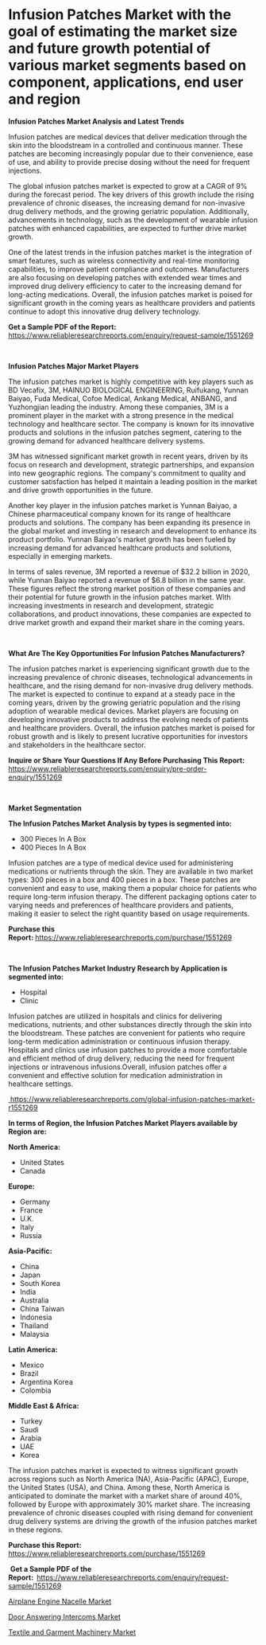 <p><h1>Infusion Patches Market with the goal of estimating the market size and future growth potential of various market segments based on component, applications, end user and region</h1></p><p><strong>Infusion Patches Market Analysis and Latest Trends</strong></p>
<p><p>Infusion patches are medical devices that deliver medication through the skin into the bloodstream in a controlled and continuous manner. These patches are becoming increasingly popular due to their convenience, ease of use, and ability to provide precise dosing without the need for frequent injections.</p><p>The global infusion patches market is expected to grow at a CAGR of 9% during the forecast period. The key drivers of this growth include the rising prevalence of chronic diseases, the increasing demand for non-invasive drug delivery methods, and the growing geriatric population. Additionally, advancements in technology, such as the development of wearable infusion patches with enhanced capabilities, are expected to further drive market growth.</p><p>One of the latest trends in the infusion patches market is the integration of smart features, such as wireless connectivity and real-time monitoring capabilities, to improve patient compliance and outcomes. Manufacturers are also focusing on developing patches with extended wear times and improved drug delivery efficiency to cater to the increasing demand for long-acting medications. Overall, the infusion patches market is poised for significant growth in the coming years as healthcare providers and patients continue to adopt this innovative drug delivery technology.</p></p>
<p><strong>Get a Sample PDF of the Report:&nbsp;</strong> <a href="https://www.reliableresearchreports.com/enquiry/request-sample/1551269">https://www.reliableresearchreports.com/enquiry/request-sample/1551269</a></p>
<p>&nbsp;</p>
<p><strong>Infusion Patches Major Market Players</strong></p>
<p><p>The infusion patches market is highly competitive with key players such as BD Vecafix, 3M, HAINUO BIOLOGICAL ENGINEERING, Ruifukang, Yunnan Baiyao, Fuda Medical, Cofoe Medical, Ankang Medical, ANBANG, and Yuzhongjian leading the industry. Among these companies, 3M is a prominent player in the market with a strong presence in the medical technology and healthcare sector. The company is known for its innovative products and solutions in the infusion patches segment, catering to the growing demand for advanced healthcare delivery systems.</p><p>3M has witnessed significant market growth in recent years, driven by its focus on research and development, strategic partnerships, and expansion into new geographic regions. The company's commitment to quality and customer satisfaction has helped it maintain a leading position in the market and drive growth opportunities in the future.</p><p>Another key player in the infusion patches market is Yunnan Baiyao, a Chinese pharmaceutical company known for its range of healthcare products and solutions. The company has been expanding its presence in the global market and investing in research and development to enhance its product portfolio. Yunnan Baiyao's market growth has been fueled by increasing demand for advanced healthcare products and solutions, especially in emerging markets.</p><p>In terms of sales revenue, 3M reported a revenue of $32.2 billion in 2020, while Yunnan Baiyao reported a revenue of $6.8 billion in the same year. These figures reflect the strong market position of these companies and their potential for future growth in the infusion patches market. With increasing investments in research and development, strategic collaborations, and product innovations, these companies are expected to drive market growth and expand their market share in the coming years.</p></p>
<p>&nbsp;</p>
<p><strong>What Are The Key Opportunities For Infusion Patches Manufacturers?</strong></p>
<p><p>The infusion patches market is experiencing significant growth due to the increasing prevalence of chronic diseases, technological advancements in healthcare, and the rising demand for non-invasive drug delivery methods. The market is expected to continue to expand at a steady pace in the coming years, driven by the growing geriatric population and the rising adoption of wearable medical devices. Market players are focusing on developing innovative products to address the evolving needs of patients and healthcare providers. Overall, the infusion patches market is poised for robust growth and is likely to present lucrative opportunities for investors and stakeholders in the healthcare sector.</p></p>
<p><strong>Inquire or Share Your Questions If Any Before Purchasing This Report:</strong> <a href="https://www.reliableresearchreports.com/enquiry/pre-order-enquiry/1551269">https://www.reliableresearchreports.com/enquiry/pre-order-enquiry/1551269</a></p>
<p>&nbsp;</p>
<p><strong>Market Segmentation</strong></p>
<p><strong>The Infusion Patches Market Analysis by types is segmented into:</strong></p>
<p><ul><li>300 Pieces In A Box</li><li>400 Pieces In A Box</li></ul></p>
<p><p>Infusion patches are a type of medical device used for administering medications or nutrients through the skin. They are available in two market types: 300 pieces in a box and 400 pieces in a box. These patches are convenient and easy to use, making them a popular choice for patients who require long-term infusion therapy. The different packaging options cater to varying needs and preferences of healthcare providers and patients, making it easier to select the right quantity based on usage requirements.</p></p>
<p><strong>Purchase this Report:&nbsp;</strong><a href="https://www.reliableresearchreports.com/purchase/1551269">https://www.reliableresearchreports.com/purchase/1551269</a></p>
<p>&nbsp;</p>
<p><strong>The Infusion Patches Market Industry Research by Application is segmented into:</strong></p>
<p><ul><li>Hospital</li><li>Clinic</li></ul></p>
<p><p>Infusion patches are utilized in hospitals and clinics for delivering medications, nutrients, and other substances directly through the skin into the bloodstream. These patches are convenient for patients who require long-term medication administration or continuous infusion therapy. Hospitals and clinics use infusion patches to provide a more comfortable and efficient method of drug delivery, reducing the need for frequent injections or intravenous infusions.Overall, infusion patches offer a convenient and effective solution for medication administration in healthcare settings.</p></p>
<p><a href="https://www.reliableresearchreports.com/global-infusion-patches-market-r1551269">&nbsp;https://www.reliableresearchreports.com/global-infusion-patches-market-r1551269</a></p>
<p><strong>In terms of Region, the Infusion Patches Market Players available by Region are:</strong></p>
<p>
    <p> <strong> North America: </strong>
        <ul>
            <li>United States</li>
            <li>Canada</li>
        </ul>
        </p> 
    <p> <strong> Europe: </strong>
        <ul>
            <li>Germany</li>
            <li>France</li>
            <li>U.K.</li>
            <li>Italy</li>
            <li>Russia</li>
        </ul>
        </p> 
    <p> <strong> Asia-Pacific: </strong>
        <ul>
            <li>China</li>
            <li>Japan</li>
            <li>South Korea</li>
            <li>India</li>
            <li>Australia</li>
            <li>China Taiwan</li>
            <li>Indonesia</li>
            <li>Thailand</li>
            <li>Malaysia</li>
        </ul>
        </p> 
    <p> <strong> Latin America: </strong>
        <ul>
            <li>Mexico</li>
            <li>Brazil</li>
            <li>Argentina Korea</li>
            <li>Colombia</li>
        </ul>
        </p> 
    <p> <strong> Middle East & Africa: </strong>
        <ul>
            <li>Turkey</li>
            <li>Saudi</li>
            <li>Arabia</li>
            <li>UAE</li>
            <li>Korea</li>
        </ul>
    </p>
    </p>
<p><p>The infusion patches market is expected to witness significant growth across regions such as North America (NA), Asia-Pacific (APAC), Europe, the United States (USA), and China. Among these, North America is anticipated to dominate the market with a market share of around 40%, followed by Europe with approximately 30% market share. The increasing prevalence of chronic diseases coupled with rising demand for convenient drug delivery systems are driving the growth of the infusion patches market in these regions.</p></p>
<p><strong>Purchase this Report: </strong><a href="https://www.reliableresearchreports.com/purchase/1551269">https://www.reliableresearchreports.com/purchase/1551269</a></p>
<p>&nbsp;<strong>Get a Sample PDF of the Report:&nbsp;&nbsp;</strong><a href="https://www.reliableresearchreports.com/enquiry/request-sample/1551269">https://www.reliableresearchreports.com/enquiry/request-sample/1551269</a></p>
<p><strong></strong></p>
<p><p><a href="https://github.com/changoleonlaverguenzanoexiste/Market-Research-Report-List-4/blob/main/airplane-engine-nacelle-market.md">Airplane Engine Nacelle Market</a></p><p><a href="https://github.com/dimitrishawkinswaynenp91rgz/Market-Research-Report-List-3/blob/main/door-answering-intercoms-market.md">Door Answering Intercoms Market</a></p><p><a href="https://github.com/gladysalidde/Market-Research-Report-List-1/blob/main/textile-and-garment-machinery-market.md">Textile and Garment Machinery Market</a></p></p>